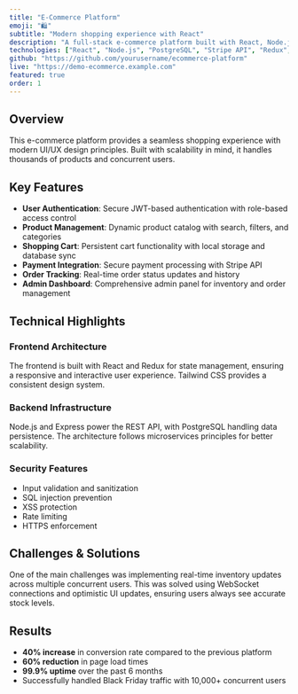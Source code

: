 ```yaml
---
title: "E-Commerce Platform"
emoji: "🛍️"
subtitle: "Modern shopping experience with React"
description: "A full-stack e-commerce platform built with React, Node.js, and PostgreSQL. Features include user authentication, product catalog, shopping cart, and payment integration."
technologies: ["React", "Node.js", "PostgreSQL", "Stripe API", "Redux", "Tailwind CSS"]
github: "https://github.com/yourusername/ecommerce-platform"
live: "https://demo-ecommerce.example.com"
featured: true
order: 1
---
```


## Overview

This e-commerce platform provides a seamless shopping experience with modern UI/UX design principles. Built with scalability in mind, it handles thousands of products and concurrent users.

## Key Features

- **User Authentication**: Secure JWT-based authentication with role-based access control
- **Product Management**: Dynamic product catalog with search, filters, and categories
- **Shopping Cart**: Persistent cart functionality with local storage and database sync
- **Payment Integration**: Secure payment processing with Stripe API
- **Order Tracking**: Real-time order status updates and history
- **Admin Dashboard**: Comprehensive admin panel for inventory and order management

## Technical Highlights

### Frontend Architecture
The frontend is built with React and Redux for state management, ensuring a responsive and interactive user experience. Tailwind CSS provides a consistent design system.

### Backend Infrastructure
Node.js and Express power the REST API, with PostgreSQL handling data persistence. The architecture follows microservices principles for better scalability.

### Security Features
- Input validation and sanitization
- SQL injection prevention
- XSS protection
- Rate limiting
- HTTPS enforcement

## Challenges & Solutions

One of the main challenges was implementing real-time inventory updates across multiple concurrent users. This was solved using WebSocket connections and optimistic UI updates, ensuring users always see accurate stock levels.

## Results

- **40% increase** in conversion rate compared to the previous platform
- **60% reduction** in page load times
- **99.9% uptime** over the past 6 months
- Successfully handled Black Friday traffic with 10,000+ concurrent users